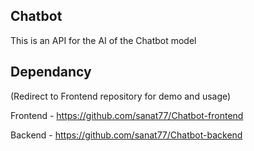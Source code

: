## Chatbot
This is an API for the AI of the Chatbot model 


## Dependancy

(Redirect to Frontend repository for demo and usage)

Frontend - https://github.com/sanat77/Chatbot-frontend

Backend - https://github.com/sanat77/Chatbot-backend